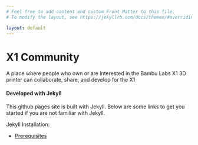 ```yaml
---
# Feel free to add content and custom Front Matter to this file.
# To modify the layout, see https://jekyllrb.com/docs/themes/#overriding-theme-defaults

layout: default
---
```


# X1 Community
A place where people who own or are interested in the Bambu Labs X1 3D printer can collaborate, share, and develop for the X1 


#### Developed with Jekyll
This github pages site is built with Jekyll. Below are some links to get you started if you are not familiar with Jekyll.

Jekyll Installation:
- [Prerequisites](https://jekyllrb.com/docs/installation/)

